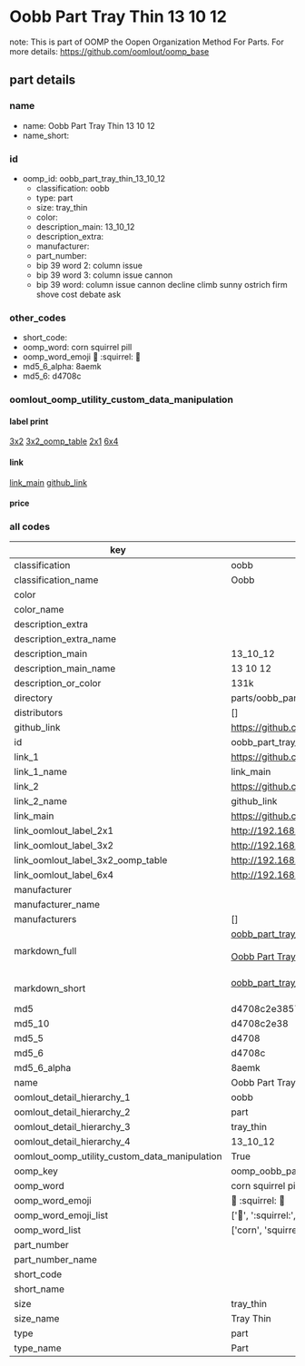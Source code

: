 # Oobb Part Tray Thin 13 10 12  

note: This is part of OOMP the Oopen Organization Method For Parts. For more details: https://github.com/oomlout/oomp_base

##  part details





### name
* name: Oobb Part Tray Thin 13 10 12
* name_short: 
### id
* oomp_id: oobb_part_tray_thin_13_10_12
  * classification: oobb
  * type: part
  * size: tray_thin
  * color: 
  * description_main: 13_10_12
  * description_extra: 
  * manufacturer: 
  * part_number: 
  * bip 39 word 2: column issue
  * bip 39 word 3: column issue cannon
  * bip 39 word: column issue cannon decline climb sunny ostrich firm shove cost debate ask

### other_codes
* short_code: 
* oomp_word: corn squirrel pill
* oomp_word_emoji :corn: :squirrel: :pill:
* md5_6_alpha: 8aemk
* md5_6: d4708c






### oomlout_oomp_utility_custom_data_manipulation
#### label print
[3x2](http://192.168.1.245:1112/?label=oomp%208aemk)
[3x2_oomp_table](http://192.168.1.107:1112/?label=oomp%208aemk)
[2x1](http://192.168.1.242:1112/?label=oomp%208aemk)
[6x4](http://192.168.1.55:1112/?label=oomp%208aemk)    

#### link

[link_main](https://github.com/oomlout/oomlout_oomp_current_version_messy/tree/main/parts/oobb_part_tray_thin_13_10_12) [github_link](https://github.com/oomlout/oomlout_oomp_part_src/tree/main/parts/oobb_part_tray_thin_13_10_12)                             

#### price







### all codes 
| key | value |  
| --- | --- |  
| classification | oobb |  
| classification_name | Oobb |  
| color |  |  
| color_name |  |  
| description_extra |  |  
| description_extra_name |  |  
| description_main | 13_10_12 |  
| description_main_name | 13 10 12 |  
| description_or_color | 131k |  
| directory | parts/oobb_part_tray_thin_13_10_12 |  
| distributors | [] |  
| github_link | https://github.com/oomlout/oomlout_oomp_part_src/tree/main/parts/oobb_part_tray_thin_13_10_12 |  
| id | oobb_part_tray_thin_13_10_12 |  
| link_1 | https://github.com/oomlout/oomlout_oomp_current_version_messy/tree/main/parts/oobb_part_tray_thin_13_10_12 |  
| link_1_name | link_main |  
| link_2 | https://github.com/oomlout/oomlout_oomp_part_src/tree/main/parts/oobb_part_tray_thin_13_10_12 |  
| link_2_name | github_link |  
| link_main | https://github.com/oomlout/oomlout_oomp_current_version_messy/tree/main/parts/oobb_part_tray_thin_13_10_12 |  
| link_oomlout_label_2x1 | http://192.168.1.242:1112/?label=oomp%208aemk |  
| link_oomlout_label_3x2 | http://192.168.1.245:1112/?label=oomp%208aemk |  
| link_oomlout_label_3x2_oomp_table | http://192.168.1.107:1112/?label=oomp%208aemk |  
| link_oomlout_label_6x4 | http://192.168.1.55:1112/?label=oomp%208aemk |  
| manufacturer |  |  
| manufacturer_name |  |  
| manufacturers | [] |  
| markdown_full | [oobb_part_tray_thin_13_10_12](https://github.com/oomlout/oomlout_oomp_current_version_messy/tree/main/parts/oobb_part_tray_thin_13_10_12)<br>[](https://github.com/oomlout/oomlout_oomp_current_version_messy/tree/main/parts/oobb_part_tray_thin_13_10_12)<br>[Oobb Part Tray Thin 13 10 12](https://github.com/oomlout/oomlout_oomp_current_version_messy/tree/main/parts/oobb_part_tray_thin_13_10_12)<br><br> |  
| markdown_short | [oobb_part_tray_thin_13_10_12](https://github.com/oomlout/oomlout_oomp_current_version_messy/tree/main/parts/oobb_part_tray_thin_13_10_12)<br><br> |  
| md5 | d4708c2e3857539f6595838e42dda96e |  
| md5_10 | d4708c2e38 |  
| md5_5 | d4708 |  
| md5_6 | d4708c |  
| md5_6_alpha | 8aemk |  
| name | Oobb Part Tray Thin 13 10 12 |  
| oomlout_detail_hierarchy_1 | oobb |  
| oomlout_detail_hierarchy_2 | part |  
| oomlout_detail_hierarchy_3 | tray_thin |  
| oomlout_detail_hierarchy_4 | 13_10_12 |  
| oomlout_oomp_utility_custom_data_manipulation | True |  
| oomp_key | oomp_oobb_part_tray_thin_13_10_12 |  
| oomp_word | corn squirrel pill |  
| oomp_word_emoji | :corn: :squirrel: :pill: |  
| oomp_word_emoji_list | [':corn:', ':squirrel:', ':pill:'] |  
| oomp_word_list | ['corn', 'squirrel', 'pill'] |  
| part_number |  |  
| part_number_name |  |  
| short_code |  |  
| short_name |  |  
| size | tray_thin |  
| size_name | Tray Thin |  
| type | part |  
| type_name | Part |  

